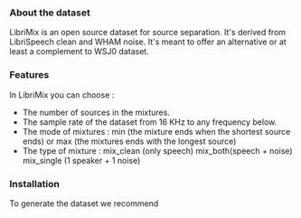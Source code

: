 ### About the dataset
LibriMix is an open source dataset for source separation. 
It's derived from LibriSpeech clean and WHAM noise. It's meant
to offer an alternative or at least a complement to WSJ0 dataset.

### Features
In LibriMix you can choose :
* The number of sources in the mixtures.
* The sample rate  of the dataset from 16 KHz to any frequency below. 
* The mode of mixtures : min (the mixture ends when the shortest source
 ends) or max (the mixtures ends with the longest source)
 * The type of mixture : mix_clean (only speech) mix_both(speech + noise)
 mix_single (1 speaker + 1 noise)
 
### Installation 

To generate the dataset we recommend 

